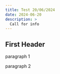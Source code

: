 ```yaml
---
title: Test 20/06/2024
date: 2024-06-20
description: >
  Call for info
---
```



## First Header

paragraph 1

paragraph 2



